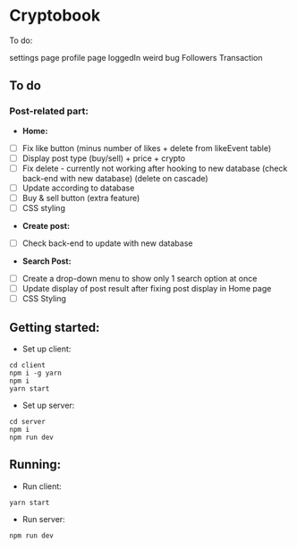 ﻿# Cryptobook

To do:

settings page
profile page
loggedIn weird bug
Followers
Transaction

## To do
### Post-related part:
- **Home:** 
- [ ] Fix like button (minus number of likes + delete from likeEvent table)
- [ ] Display post type (buy/sell) + price + crypto
- [ ] Fix delete - currently not working after hooking to new database (check back-end with new database) (delete on cascade)
- [ ] Update according to database
- [ ] Buy & sell button (extra feature)
- [ ] CSS styling

- **Create post:**
- [ ] Check back-end to update with new database

- **Search Post:**
- [ ] Create a drop-down menu to show only 1 search option at once
- [ ] Update display of post result after fixing post display in Home page
- [ ] CSS Styling

## Getting started:
- Set up client:
```
cd client
npm i -g yarn
npm i
yarn start
```

- Set up server:
```
cd server
npm i
npm run dev
```

## Running:
- Run client:
```
yarn start
```
- Run server:
```
npm run dev
```
